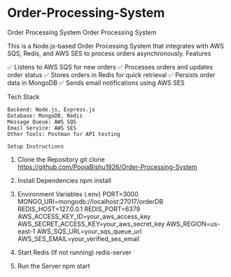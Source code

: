 # Order-Processing-System
Order Processing System
Order Processing System

This is a Node.js-based Order Processing System that integrates with AWS SQS, Redis, and AWS SES to process orders asynchronously.
Features

✅ Listens to AWS SQS for new orders
✅ Processes orders and updates order status
✅ Stores orders in Redis for quick retrieval
✅ Persists order data in MongoDB
✅ Sends email notifications using AWS SES

Tech Stack

    Backend: Node.js, Express.js
    Database: MongoDB, Redis
    Message Queue: AWS SQS
    Email Service: AWS SES
    Other Tools: Postman for API testing

    Setup Instructions
1. Clone the Repository
     git clone https://github.com/PoojaBishu1926/Order-Processing-System

2. Install Dependencies
   npm install
3. Environment Variables (.env)
     PORT=3000
  MONGO_URI=mongodb://localhost:27017/orderDB
  REDIS_HOST=127.0.0.1
  REDIS_PORT=6379
  AWS_ACCESS_KEY_ID=your_aws_access_key
  AWS_SECRET_ACCESS_KEY=your_aws_secret_key
  AWS_REGION=us-east-1
  AWS_SQS_URL=your_sqs_queue_url
  AWS_SES_EMAIL=your_verified_ses_email

4. Start Redis (If not running)
     redis-server
5. Run the Server
     npm start



   
   

